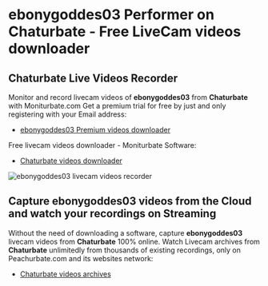 # ebonygoddes03 Performer on Chaturbate - Free LiveCam videos downloader

## Chaturbate Live Videos Recorder

Monitor and record livecam videos of **ebonygoddes03** from **Chaturbate** with Moniturbate.com
Get a premium trial for free by just and only registering with your Email address:
* [ebonygoddes03 Premium videos downloader](https://moniturbate.com/request-demo-licence-key.html)

Free livecam videos downloader - Moniturbate Software:
* [Chaturbate videos downloader](https://moniturbate.com/moniturbate-download-software.html)

![ebonygoddes03 livecam videos recorder](https://peachurnet.com/templates/moniturbate-software.png)


## Capture ebonygoddes03 videos from the Cloud and watch your recordings on Streaming

Without the need of downloading a software, capture **ebonygoddes03** livecam videos from **Chaturbate** 100% online.
Watch Livecam archives from **Chaturbate** unlimitedly from thousands of existing recordings, only on Peachurbate.com and its websites network:
* [Chaturbate videos archives](https://peachurnet.com/)